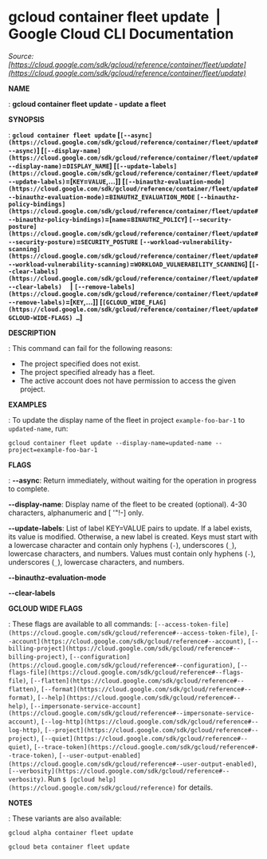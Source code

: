 # gcloud container fleet update  |  Google Cloud CLI Documentation

*Source: [https://cloud.google.com/sdk/gcloud/reference/container/fleet/update](https://cloud.google.com/sdk/gcloud/reference/container/fleet/update)*

**NAME**

: **gcloud container fleet update - update a fleet**

**SYNOPSIS**

: **`gcloud container fleet update` [`[--async](https://cloud.google.com/sdk/gcloud/reference/container/fleet/update#--async)`] [`[--display-name](https://cloud.google.com/sdk/gcloud/reference/container/fleet/update#--display-name)`=`DISPLAY_NAME`] [`[--update-labels](https://cloud.google.com/sdk/gcloud/reference/container/fleet/update#--update-labels)`=[`KEY`=`VALUE`,…]] [`[--binauthz-evaluation-mode](https://cloud.google.com/sdk/gcloud/reference/container/fleet/update#--binauthz-evaluation-mode)`=`BINAUTHZ_EVALUATION_MODE` `[--binauthz-policy-bindings](https://cloud.google.com/sdk/gcloud/reference/container/fleet/update#--binauthz-policy-bindings)`=[`name`=`BINAUTHZ_POLICY`] `[--security-posture](https://cloud.google.com/sdk/gcloud/reference/container/fleet/update#--security-posture)`=`SECURITY_POSTURE` `[--workload-vulnerability-scanning](https://cloud.google.com/sdk/gcloud/reference/container/fleet/update#--workload-vulnerability-scanning)`=`WORKLOAD_VULNERABILITY_SCANNING`] [`[--clear-labels](https://cloud.google.com/sdk/gcloud/reference/container/fleet/update#--clear-labels)`     | `[--remove-labels](https://cloud.google.com/sdk/gcloud/reference/container/fleet/update#--remove-labels)`=[`KEY`,…]] [`[GCLOUD_WIDE_FLAG](https://cloud.google.com/sdk/gcloud/reference/container/fleet/update#GCLOUD-WIDE-FLAGS) …`]**

**DESCRIPTION**

: This command can fail for the following reasons:

- The project specified does not exist.
- The project specified already has a fleet.
- The active account does not have permission to access the given project.

**EXAMPLES**

: To update the display name of the fleet in project
`example-foo-bar-1` to `updated-name`, run:

```
gcloud container fleet update --display-name=updated-name --project=example-foo-bar-1
```

**FLAGS**

: **--async**:
Return immediately, without waiting for the operation in progress to complete.

**--display-name**:
Display name of the fleet to be created (optional). 4-30 characters,
alphanumeric and [ '"!-] only.

**--update-labels**:
List of label KEY=VALUE pairs to update. If a label exists, its value is
modified. Otherwise, a new label is created.
Keys must start with a lowercase character and contain only hyphens
(`-`), underscores (`_`), lowercase characters, and
numbers. Values must contain only hyphens (`-`), underscores
(`_`), lowercase characters, and numbers.

**--binauthz-evaluation-mode**

**--clear-labels**

**GCLOUD WIDE FLAGS**

: These flags are available to all commands: `[--access-token-file](https://cloud.google.com/sdk/gcloud/reference#--access-token-file)`,
`[--account](https://cloud.google.com/sdk/gcloud/reference#--account)`, `[--billing-project](https://cloud.google.com/sdk/gcloud/reference#--billing-project)`,
`[--configuration](https://cloud.google.com/sdk/gcloud/reference#--configuration)`,
`[--flags-file](https://cloud.google.com/sdk/gcloud/reference#--flags-file)`,
`[--flatten](https://cloud.google.com/sdk/gcloud/reference#--flatten)`, `[--format](https://cloud.google.com/sdk/gcloud/reference#--format)`, `[--help](https://cloud.google.com/sdk/gcloud/reference#--help)`, `[--impersonate-service-account](https://cloud.google.com/sdk/gcloud/reference#--impersonate-service-account)`,
`[--log-http](https://cloud.google.com/sdk/gcloud/reference#--log-http)`,
`[--project](https://cloud.google.com/sdk/gcloud/reference#--project)`, `[--quiet](https://cloud.google.com/sdk/gcloud/reference#--quiet)`, `[--trace-token](https://cloud.google.com/sdk/gcloud/reference#--trace-token)`, `[--user-output-enabled](https://cloud.google.com/sdk/gcloud/reference#--user-output-enabled)`,
`[--verbosity](https://cloud.google.com/sdk/gcloud/reference#--verbosity)`.
Run `$ [gcloud help](https://cloud.google.com/sdk/gcloud/reference)` for details.

**NOTES**

: These variants are also available:

```
gcloud alpha container fleet update
```

```
gcloud beta container fleet update
```
